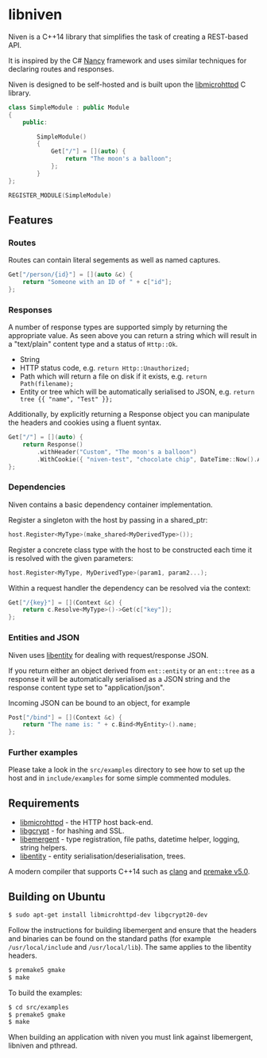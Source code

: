 libniven
========

Niven is a C++14 library that simplifies the task of creating a REST-based API.

It is inspired by the C# [Nancy](http://nancyfx.org/) framework and uses
similar techniques for declaring routes and responses.

Niven is designed to be self-hosted and is built upon the
[libmicrohttpd](https://www.gnu.org/software/libmicrohttpd/) C library.

```cpp
class SimpleModule : public Module
{
	public:

		SimpleModule()
		{
			Get["/"] = [](auto) {
				return "The moon's a balloon";
			};
		}
};

REGISTER_MODULE(SimpleModule)
```

Features
--------

### Routes

Routes can contain literal segements as well as named captures.

```cpp
Get["/person/{id}"] = [](auto &c) {
	return "Someone with an ID of " + c["id"];
};
```


### Responses

A number of response types are supported simply by returning the appropriate value.
As seen above you can return a string which will result in a "text/plain" content
type and a status of ```Http::Ok```.

* String
* HTTP status code, e.g. ```return Http::Unauthorized;```
* Path which will return a file on disk if it exists,
e.g. ```return Path(filename);```
* Entity or tree which will be automatically serialised to JSON,
e.g. ```return tree {{ "name", "Test" }};```

Additionally, by explicitly returning a Response object you can manipulate the
headers and cookies using a fluent syntax.

```cpp
Get["/"] = [](auto) {
	return Response()
		.withHeader("Custom", "The moon's a balloon")
		.WithCookie({ "niven-test", "chocolate chip", DateTime::Now().AddSeconds(30) });
};
```


### Dependencies

Niven contains a basic dependency container implementation.

Register a singleton with the host by passing in a shared_ptr:

```cpp
host.Register<MyType>(make_shared<MyDerivedType>());
```

Register a concrete class type with the host to be constructed
each time it is resolved with the given parameters:

```cpp
host.Register<MyType, MyDerivedType>(param1, param2...);
```

Within a request handler the dependency can be resolved via the context:
```cpp
Get["/{key}"] = [](Context &c) {
	return c.Resolve<MyType>()->Get(c["key"]);
};
```


### Entities and JSON

Niven uses [libentity](https://github.com/emergent-design/libentity) for dealing
with request/response JSON.

If you return either an object derived from ```ent::entity``` or an ```ent::tree```
as a response it will be automatically serialised as a JSON string and the response
content type set to "application/json".

Incoming JSON can be bound to an object, for example

```cpp
Post["/bind"] = [](Context &c) {
	return "The name is: " + c.Bind<MyEntity>().name;
};
```

### Further examples

Please take a look in the ```src/examples``` directory to see how to set
up the host and in ```include/examples``` for some simple commented modules.



Requirements
------------

* [libmicrohttpd](https://www.gnu.org/software/libmicrohttpd/) -
the HTTP host back-end.
* [libgcrypt](http://www.gnu.org/software/libgcrypt/) -
for hashing and SSL.
* [libemergent](https://github.com/emergent-design/libemergent) -
type registration, file paths, datetime helper, logging, string helpers.
* [libentity](https://github.com/emergent-design/libentity) -
entity serialisation/deserialisation, trees.

A modern compiler that supports C++14 such as [clang](http://clang.llvm.org/)
and [premake v5.0](https://premake.github.io/).


Building on Ubuntu
------------------

```bash
$ sudo apt-get install libmicrohttpd-dev libgcrypt20-dev
```

Follow the instructions for building libemergent and ensure that
the headers and binaries can be found on the standard paths (for example
```/usr/local/include``` and ```/usr/local/lib```). The same applies
to the libentity headers.

```bash
$ premake5 gmake
$ make
```

To build the examples:
```bash
$ cd src/examples
$ premake5 gmake
$ make
```

When building an application with niven you must link against libemergent,
libniven and pthread.
